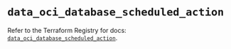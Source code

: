 # `data_oci_database_scheduled_action`

Refer to the Terraform Registry for docs: [`data_oci_database_scheduled_action`](https://registry.terraform.io/providers/oracle/oci/7.19.0/docs/data-sources/database_scheduled_action).
